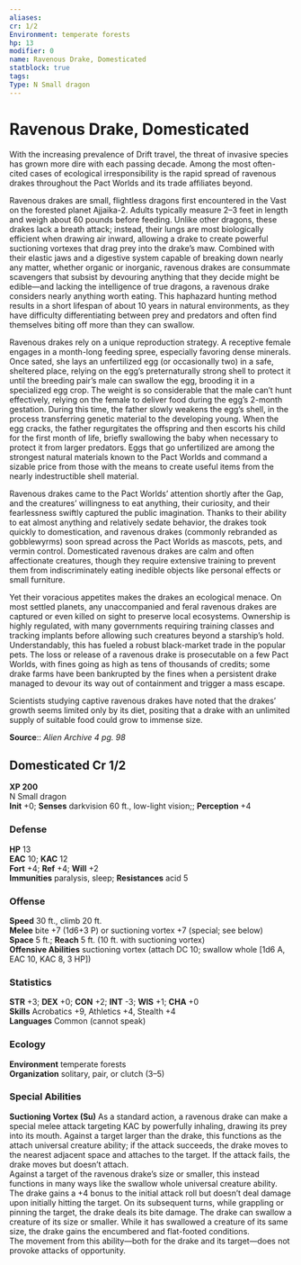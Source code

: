 ```yaml
---
aliases: 
cr: 1/2
Environment: temperate forests  
hp: 13
modifier: 0
name: Ravenous Drake, Domesticated
statblock: true
tags: 
Type: N Small dragon  
---
```


# Ravenous Drake, Domesticated

With the increasing prevalence of Drift travel, the threat of invasive species has grown more dire with each passing decade. Among the most often-cited cases of ecological irresponsibility is the rapid spread of ravenous drakes throughout the Pact Worlds and its trade affiliates beyond.

Ravenous drakes are small, flightless dragons first encountered in the Vast on the forested planet Ajjaika-2. Adults typically measure 2–3 feet in length and weigh about 60 pounds before feeding. Unlike other dragons, these drakes lack a breath attack; instead, their lungs are most biologically efficient when drawing air inward, allowing a drake to create powerful suctioning vortexes that drag prey into the drake’s maw. Combined with their elastic jaws and a digestive system capable of breaking down nearly any matter, whether organic or inorganic, ravenous drakes are consummate scavengers that subsist by devouring anything that they decide might be edible—and lacking the intelligence of true dragons, a ravenous drake considers nearly anything worth eating. This haphazard hunting method results in a short lifespan of about 10 years in natural environments, as they have difficulty differentiating between prey and predators and often find themselves biting off more than they can swallow.

Ravenous drakes rely on a unique reproduction strategy. A receptive female engages in a month-long feeding spree, especially favoring dense minerals. Once sated, she lays an unfertilized egg (or occasionally two) in a safe, sheltered place, relying on the egg’s preternaturally strong shell to protect it until the breeding pair’s male can swallow the egg, brooding it in a specialized egg crop. The weight is so considerable that the male can’t hunt effectively, relying on the female to deliver food during the egg’s 2-month gestation. During this time, the father slowly weakens the egg’s shell, in the process transferring genetic material to the developing young. When the egg cracks, the father regurgitates the offspring and then escorts his child for the first month of life, briefly swallowing the baby when necessary to protect it from larger predators. Eggs that go unfertilized are among the strongest natural materials known to the Pact Worlds and command a sizable price from those with the means to create useful items from the nearly indestructible shell material.

Ravenous drakes came to the Pact Worlds’ attention shortly after the Gap, and the creatures’ willingness to eat anything, their curiosity, and their fearlessness swiftly captured the public imagination. Thanks to their ability to eat almost anything and relatively sedate behavior, the drakes took quickly to domestication, and ravenous drakes (commonly rebranded as gobblewyrms) soon spread across the Pact Worlds as mascots, pets, and vermin control. Domesticated ravenous drakes are calm and often affectionate creatures, though they require extensive training to prevent them from indiscriminately eating inedible objects like personal effects or small furniture.

Yet their voracious appetites makes the drakes an ecological menace. On most settled planets, any unaccompanied and feral ravenous drakes are captured or even killed on sight to preserve local ecosystems. Ownership is highly regulated, with many governments requiring training classes and tracking implants before allowing such creatures beyond a starship’s hold. Understandably, this has fueled a robust black-market trade in the popular pets. The loss or release of a ravenous drake is prosecutable on a few Pact Worlds, with fines going as high as tens of thousands of credits; some drake farms have been bankrupted by the fines when a persistent drake managed to devour its way out of containment and trigger a mass escape.

Scientists studying captive ravenous drakes have noted that the drakes’ growth seems limited only by its diet, positing that a drake with an unlimited supply of suitable food could grow to immense size.

**Source**:: _Alien Archive 4 pg. 98_

## Domesticated Cr 1/2

**XP 200**  
N Small dragon  
**Init** +0; **Senses** darkvision 60 ft., low-light vision;; **Perception** +4  

### Defense

**HP** 13  
**EAC** 10; **KAC** 12  
**Fort** +4; **Ref** +4; **Will** +2  
**Immunities** paralysis, sleep; **Resistances** acid 5  

### Offense

**Speed** 30 ft., climb 20 ft.  
**Melee** bite +7 (1d6+3 P) or suctioning vortex +7 (special; see below)  
**Space** 5 ft.; **Reach** 5 ft. (10 ft. with suctioning vortex)  
**Offensive Abilities** suctioning vortex (attach DC 10; swallow whole \[1d6 A, EAC 10, KAC 8, 3 HP\])

### Statistics

**STR** +3; **DEX** +0; **CON** +2; **INT** -3; **WIS** +1; **CHA** +0  
**Skills** Acrobatics +9, Athletics +4, Stealth +4  
**Languages** Common (cannot speak)

### Ecology

**Environment** temperate forests  
**Organization** solitary, pair, or clutch (3–5)

### Special Abilities

**Suctioning Vortex (Su)** As a standard action, a ravenous drake can make a special melee attack targeting KAC by powerfully inhaling, drawing its prey into its mouth. Against a target larger than the drake, this functions as the attach universal creature ability; if the attack succeeds, the drake moves to the nearest adjacent space and attaches to the target. If the attack fails, the drake moves but doesn’t attach.  
Against a target of the ravenous drake’s size or smaller, this instead functions in many ways like the swallow whole universal creature ability. The drake gains a +4 bonus to the initial attack roll but doesn’t deal damage upon initially hitting the target. On its subsequent turns, while grappling or pinning the target, the drake deals its bite damage. The drake can swallow a creature of its size or smaller. While it has swallowed a creature of its same size, the drake gains the encumbered and flat-footed conditions.  
The movement from this ability—both for the drake and its target—does not provoke attacks of opportunity.
